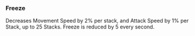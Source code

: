 ### Freeze
Decreases Movement Speed by 2% per stack, and Attack Speed by 1% per Stack, up to 25 Stacks. Freeze is reduced by 5 every second.